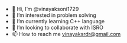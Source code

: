 - 👋 Hi, I’m @vinayaksoni1729
- 👀 I’m interested in problem solving
- 🌱 I’m currently learning C++ language
- 💞️ I’m looking to collaborate with ISRO
- 📫 How to reach me vinayaksrdr@gmail.com

<!---
vinayaksoni1729/vinayaksoni1729 is a ✨ special ✨ repository because its `README.md` (this file) appears on your GitHub profile.
You can click the Preview link to take a look at your changes.
--->
